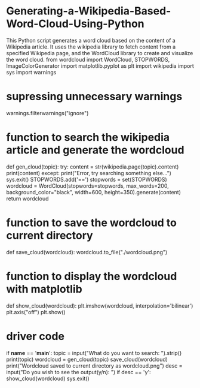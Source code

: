 # Generating-a-Wikipedia-Based-Word-Cloud-Using-Python
This Python script generates a word cloud based on the content of a Wikipedia article. It uses the wikipedia library to fetch content from a specified Wikipedia page, and the WordCloud library to create and visualize the word cloud.
from wordcloud import WordCloud, STOPWORDS, ImageColorGenerator
import matplotlib.pyplot as plt
import wikipedia
import sys
import warnings
# supressing unnecessary warnings
warnings.filterwarnings("ignore")


# function to search the wikipedia article and generate the wordcloud
def gen_cloud(topic):
    try:
        content = str(wikipedia.page(topic).content)
        print(content)
    except:
        print("Error, try searching something else...")
        sys.exit()
    STOPWORDS.add('==')
    stopwords = set(STOPWORDS)
    wordcloud = WordCloud(stopwords=stopwords, max_words=200, background_color="black", width=600, height=350).generate(content)
    return wordcloud


# function to save the wordcloud to current directory
def save_cloud(wordcloud):
    wordcloud.to_file("./wordcloud.png")


# function to display the wordcloud with matplotlib
def show_cloud(wordcloud):
    plt.imshow(wordcloud, interpolation='bilinear')
    plt.axis("off")
    plt.show()


# driver code
if __name__ == '__main__':
    topic = input("What do you want to search: ").strip()
    print(topic)
    wordcloud = gen_cloud(topic)
    save_cloud(wordcloud)
    print("Wordcloud saved to current directory as wordcloud.png")
    desc = input("Do you wish to see the output(y/n): ")
    if desc == 'y':
        show_cloud(wordcloud)
    sys.exit()
